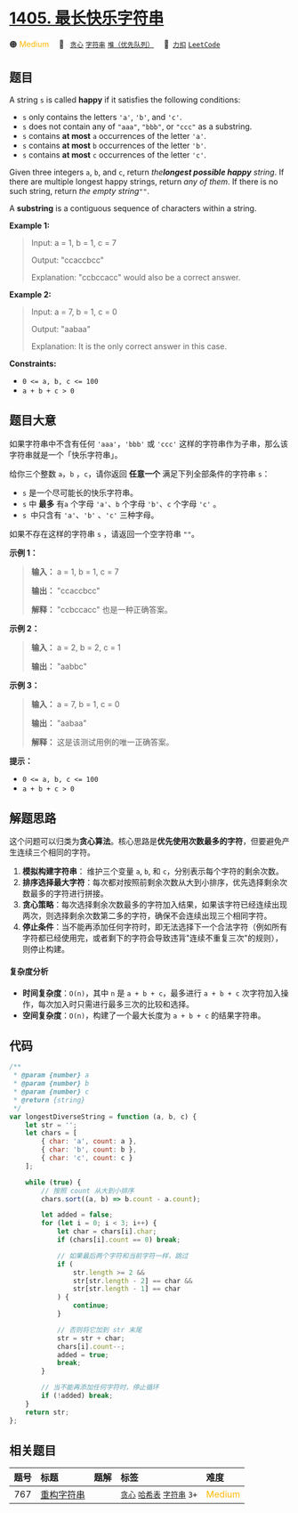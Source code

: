 # [1405. 最长快乐字符串](https://2xiao.github.io/leetcode-js/problem/1405.html)

🟠 <font color=#ffb800>Medium</font>&emsp; 🔖&ensp; [`贪心`](/tag/greedy.md) [`字符串`](/tag/string.md) [`堆（优先队列）`](/tag/heap-priority-queue.md)&emsp; 🔗&ensp;[`力扣`](https://leetcode.cn/problems/longest-happy-string) [`LeetCode`](https://leetcode.com/problems/longest-happy-string)

## 题目

A string `s` is called **happy** if it satisfies the following conditions:

- `s` only contains the letters `'a'`, `'b'`, and `'c'`.
- `s` does not contain any of `"aaa"`, `"bbb"`, or `"ccc"` as a substring.
- `s` contains **at most** `a` occurrences of the letter `'a'`.
- `s` contains **at most** `b` occurrences of the letter `'b'`.
- `s` contains **at most** `c` occurrences of the letter `'c'`.

Given three integers `a`, `b`, and `c`, return _the**longest possible happy** string_. If there are multiple longest happy strings, return _any of them_. If
there is no such string, return _the empty string_`""`.

A **substring** is a contiguous sequence of characters within a string.

**Example 1:**

> Input: a = 1, b = 1, c = 7
>
> Output: "ccaccbcc"
>
> Explanation: "ccbccacc" would also be a correct answer.

**Example 2:**

> Input: a = 7, b = 1, c = 0
>
> Output: "aabaa"
>
> Explanation: It is the only correct answer in this case.

**Constraints:**

- `0 <= a, b, c <= 100`
- `a + b + c > 0`

## 题目大意

如果字符串中不含有任何 `'aaa'`，`'bbb'` 或 `'ccc'` 这样的字符串作为子串，那么该字符串就是一个「快乐字符串」。

给你三个整数 `a`，`b` ，`c`，请你返回 **任意一个** 满足下列全部条件的字符串 `s`：

- `s` 是一个尽可能长的快乐字符串。
- `s` 中 **最多** 有`a` 个字母 `'a'`、`b` 个字母 `'b'`、`c` 个字母 `'c'` 。
- `s `中只含有 `'a'`、`'b'` 、`'c'` 三种字母。

如果不存在这样的字符串 `s` ，请返回一个空字符串 `""`。

**示例 1：**

> **输入：** a = 1, b = 1, c = 7
>
> **输出：** "ccaccbcc"
>
> **解释：** "ccbccacc" 也是一种正确答案。

**示例 2：**

> **输入：** a = 2, b = 2, c = 1
>
> **输出：** "aabbc"

**示例 3：**

> **输入：** a = 7, b = 1, c = 0
>
> **输出：** "aabaa"
>
> **解释：** 这是该测试用例的唯一正确答案。

**提示：**

- `0 <= a, b, c <= 100`
- `a + b + c > 0`

## 解题思路

这个问题可以归类为**贪心算法**。核心思路是**优先使用次数最多的字符**，但要避免产生连续三个相同的字符。

1. **模拟构建字符串**： 维护三个变量 `a`, `b`, 和 `c`，分别表示每个字符的剩余次数。
2. **排序选择最大字符**：每次都对按照前剩余次数从大到小排序，优先选择剩余次数最多的字符进行拼接。
3. **贪心策略**：每次选择剩余次数最多的字符加入结果，如果该字符已经连续出现两次，则选择剩余次数第二多的字符，确保不会连续出现三个相同字符。
4. **停止条件**：当不能再添加任何字符时，即无法选择下一个合法字符（例如所有字符都已经使用完，或者剩下的字符会导致违背"连续不重复三次"的规则），则停止构建。

#### 复杂度分析

- **时间复杂度**：`O(n)`，其中 `n` 是 `a + b + c`，最多进行 `a + b + c` 次字符加入操作，每次加入时只需进行最多三次的比较和选择。
- **空间复杂度**：`O(n)`，构建了一个最大长度为 `a + b + c` 的结果字符串。

## 代码

```javascript
/**
 * @param {number} a
 * @param {number} b
 * @param {number} c
 * @return {string}
 */
var longestDiverseString = function (a, b, c) {
	let str = '';
	let chars = [
		{ char: 'a', count: a },
		{ char: 'b', count: b },
		{ char: 'c', count: c }
	];

	while (true) {
		// 按照 count 从大到小排序
		chars.sort((a, b) => b.count - a.count);

		let added = false;
		for (let i = 0; i < 3; i++) {
			let char = chars[i].char;
			if (chars[i].count == 0) break;

			// 如果最后两个字符和当前字符一样，跳过
			if (
				str.length >= 2 &&
				str[str.length - 2] == char &&
				str[str.length - 1] == char
			) {
				continue;
			}

			// 否则将它加到 str 末尾
			str = str + char;
			chars[i].count--;
			added = true;
			break;
		}

		// 当不能再添加任何字符时，停止循环
		if (!added) break;
	}
	return str;
};
```

## 相关题目

<!-- prettier-ignore -->
| 题号 | 标题 | 题解 | 标签 | 难度 |
| :------: | :------ | :------: | :------ | :------ |
| 767 | [重构字符串](https://leetcode.com/problems/reorganize-string) |  |  [`贪心`](/tag/greedy.md) [`哈希表`](/tag/hash-table.md) [`字符串`](/tag/string.md) `3+` | <font color=#ffb800>Medium</font> |